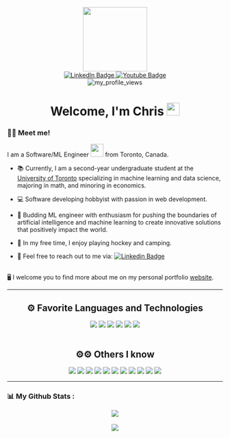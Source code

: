 <div id="header" align="center">
  <img src="https://media.giphy.com/media/06vbLCWUQcDKGFVjPt/giphy.gif" width="150"/>
  <div id="badges">
  <a href="https://www.linkedin.com/in/chris-yan-97820a228/" target="_blank">
    <img src="https://img.shields.io/badge/LinkedIn-blue?style=for-the-badge&logo=linkedin&logoColor=white" alt="LinkedIn Badge"/>
  </a>
  <a href="https://www.instagram.com/chris.yan_/" target="_blank">
    <img src="https://img.shields.io/badge/Instagram-E4405F?style=for-the-badge&logo=instagram&logoColor=white" alt="Youtube Badge"/>
  </a>
</div>

<img src="https://komarev.com/ghpvc/?username=chrisyan04&style=flat-square&color=blue" alt="my_profile_views"/>
</div>

<h1 align="center">
  Welcome, I'm Chris
  <img src="https://media.giphy.com/media/hvRJCLFzcasrR4ia7z/giphy.gif" width="30px"/>
</h1>

### :man_technologist: Meet me!
I am a Software/ML Engineer <img src="https://media.giphy.com/media/WUlplcMpOCEmTGBtBW/giphy.gif" width="30"> from Toronto, Canada.
- 📚 Currently, I am a second-year undergraduate student at the <a href="https://www.utoronto.ca/" target="_blank">University of Toronto</a> specializing in machine learning and data science, majoring in math, and minoring in economics.

- 💻 Software developing hobbyist with passion in web development.

- 🧠 Budding ML engineer with enthusiasm for pushing the boundaries of artificial intelligence and machine learning to create innovative solutions that positively impact the world.

- 🏒 In my free time, I enjoy playing hockey and camping.

- 📨 Feel free to reach out to me via: <a href="https://www.linkedin.com/in/chris-yan-97820a228/">![Linkedin Badge](https://img.shields.io/badge/-Chris_Yan-blue?style=flat&logo=Linkedin&logoColor=white)</a>
<br>
🖥️ I welcome you to find more about me on my personal portfolio <a href="https://www.chrisyan.ca/">website</a>.

---

<h2 align="center">⚙️ Favorite Languages and Technologies</h2>
<div id="languages" align="center">
<a href="https://www.python.org/"><img src="https://img.shields.io/badge/Python-FFD43B?style=for-the-badge&logo=python&logoColor=blue" /></a> <a href="https://www.typescriptlang.org/"><img src="https://img.shields.io/badge/typescript-%23007ACC.svg?style=for-the-badge&logo=typescript&logoColor=white" /></a> <a href="https://www.javascript.com/"><img src="https://img.shields.io/badge/JavaScript-323330?style=for-the-badge&logo=javascript&logoColor=F7DF1E" /></a> <img src="https://img.shields.io/badge/React-20232A?style=for-the-badge&logo=react&logoColor=61DAFB" /> <img src="https://img.shields.io/badge/java-%23ED8B00.svg?style=for-the-badge&logo=openjdk&logoColor=white" /> <img src="https://img.shields.io/badge/jira-%230A0FFF.svg?style=for-the-badge&logo=jira&logoColor=white" />
</div>
<br>
<h2 align="center">⚙⚙ Others I know</h2>
<div id="languages" align="center">
<img src="https://img.shields.io/badge/R-276DC3?style=for-the-badge&logo=r&logoColor=white" /> <img src="https://img.shields.io/badge/C-00599C?style=for-the-badge&logo=c&logoColor=white" /> <img src="https://img.shields.io/badge/Next-black?style=for-the-badge&logo=next.js&logoColor=white" /> <img src="https://img.shields.io/badge/HTML5-E34F26?style=for-the-badge&logo=html5&logoColor=white" /> <img src="https://img.shields.io/badge/Tailwind_CSS-38B2AC?style=for-the-badge&logo=tailwind-css&logoColor=white" /> <img src="https://img.shields.io/badge/CSS3-1572B6?style=for-the-badge&logo=css3&logoColor=white" /> <img src="https://img.shields.io/badge/Flask-000000?style=for-the-badge&logo=flask&logoColor=white" /> <img src="https://img.shields.io/badge/GIT-E44C30?style=for-the-badge&logo=git&logoColor=white" /> <img src="https://img.shields.io/badge/SQLite-07405E?style=for-the-badge&logo=sqlite&logoColor=white" /> <img src="https://img.shields.io/badge/Android%20Studio-3DDC84.svg?style=for-the-badge&logo=android-studio&logoColor=white" /> <img src="https://img.shields.io/badge/firebase-ffca28?style=for-the-badge&logo=firebase&logoColor=black" />
</div>

---

### 📊 My Github Stats :
<div id="stats" align="center">
  <img src="https://api.githubtrends.io/user/svg/chrisyan04/langs?time_range=one_year&loc_metric=changed&compact=True&theme=dark" />
  <br>
  <br>
  <img src="https://github-readme-stats.vercel.app/api?username=chrisyan04&show_icons=true&theme=tokyonight" />
</div>
<br>

